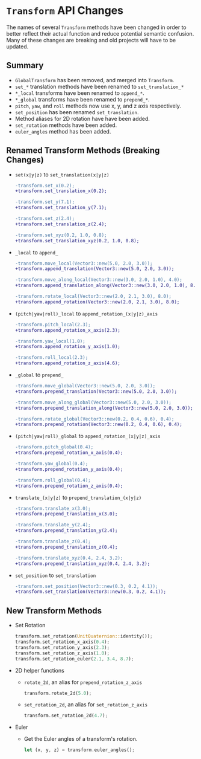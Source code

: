 # `Transform` API Changes

The names of several `Transform` methods have been changed in order to better reflect their actual function and reduce potential semantic confusion. Many of these changes are breaking and old projects will have to be updated.

## Summary

* `GlobalTransform` has been removed, and merged into `Transform`.
* `set_*` translation methods have been renamed to `set_translation_*`
* `*_local` transforms have been renamed to `append_*`.
* `*_global` transforms have been renamed to `prepend_*`.
* `pitch`, `yaw`, and `roll` methods now use x, y, and z axis respectively.
* `set_position` has been renamed `set_translation`.
* Method aliases for 2D rotation have have been added.
* `set_rotation` methods have been added.
* `euler_angles` method has been added.

## Renamed Transform Methods (Breaking Changes)

* `set(x|y|z)` to `set_translation(x|y|z)`

    ```patch
    -transform.set_x(0.2);
    +transform.set_translation_x(0.2);

    -transform.set_y(7.1);
    +transform.set_translation_y(7.1);

    -transform.set_z(2.4);
    +transform.set_translation_z(2.4);

    -transform.set_xyz(0.2, 1.0, 0.8);
    +transform.set_translation_xyz(0.2, 1.0, 0.8);
    ```

* `_local` to `append_`

    ```patch
    -transform.move_local(Vector3::new(5.0, 2.0, 3.0));
    +transform.append_translation(Vector3::new(5.0, 2.0, 3.0));

    -transform.move_along_local(Vector3::new(3.0, 2.0, 1.0), 4.0);
    +transform.append_translation_along(Vector3::new(3.0, 2.0, 1.0), 8.0);

    -transform.rotate_local(Vector3::new(2.0, 2.1, 3.0), 8.0);
    +transform.append_rotation(Vector3::new(2.0, 2.1, 3.0), 8.0);
    ```

* `(pitch|yaw|roll)_local` to `append_rotation_(x|y|z)_axis`

    ```patch
    -transform.pitch_local(2.3);
    +transform.append_rotation_x_axis(2.3);

    -transform.yaw_local(1.0);
    +transform.append_rotation_y_axis(1.0);

    -transform.roll_local(2.3);
    +transform.append_rotation_z_axis(4.6);
    ```

* `_global` to `prepend_`

    ```patch
    -transform.move_global(Vector3::new(5.0, 2.0, 3.0));
    +transform.prepend_translation(Vector3::new(5.0, 2.0, 3.0));

    -transform.move_along_global(Vector3::new(5.0, 2.0, 3.0));
    +transform.prepend_translation_along(Vector3::new(5.0, 2.0, 3.0));

    -transform.rotate_global(Vector3::new(0.2, 0.4, 0.6), 0.4);
    +transform.prepend_rotation(Vector3::new(0.2, 0.4, 0.6), 0.4);
    ```

* `(pitch|yaw|roll)_global` to `append_rotation_(x|y|z)_axis`

    ```patch
    -transform.pitch_global(0.4);
    +transform.prepend_rotation_x_axis(0.4);

    -transform.yaw_global(0.4);
    +transform.prepend_rotation_y_axis(0.4);

    -transform.roll_global(0.4);
    +transform.prepend_rotation_z_axis(0.4);
    ```

* `translate_(x|y|z)` to `prepend_translation_(x|y|z)`

    ```patch
    -transform.translate_x(3.0);
    +transform.prepend_translation_x(3.0);

    -transform.translate_y(2.4);
    +transform.prepend_translation_y(2.4);

    -transform.translate_z(0.4);
    +transform.prepend_translation_z(0.4);

    -transform.translate_xyz(0.4, 2.4, 3.2);
    +transform.prepend_translation_xyz(0.4, 2.4, 3.2);
    ```

* `set_position` to `set_translation`

    ```patch
    -transform.set_position(Vector3::new(0.3, 0.2, 4.1));
    +transform.set_translation(Vector3::new(0.3, 0.2, 4.1));
    ```

## New Transform Methods

* Set Rotation

    ```rust
    transform.set_rotation(UnitQuaternion::identity());
    transform.set_rotation_x_axis(0.4);
    transform.set_rotation_y_axis(2.3);
    transform.set_rotation_z_axis(1.0);
    transform.set_rotation_euler(2.1, 3.4, 8.7);
    ```

* 2D helper functions

    - `rotate_2d`, an alias for `prepend_rotation_z_axis`

        ```rust
        transform.rotate_2d(5.0);
        ```

    - `set_rotation_2d`, an alias for `set_rotation_z_axis`

        ```rust
        transform.set_rotation_2d(4.7);
        ```

* Euler

    - Get the Euler angles of a transform's rotation.

        ```rust
        let (x, y, z) = transform.euler_angles();
        ```
